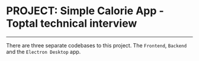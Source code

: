 # PROJECT: Simple Calorie App - Toptal technical interview
-------------------------------------------------------------

There are three separate codebases to this project. The `Frontend`, `Backend` and the `Electron Desktop` app. 